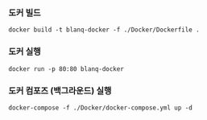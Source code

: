 ### 도커 빌드

`docker build -t blanq-docker -f ./Docker/Dockerfile .`

### 도커 실행

`docker run -p 80:80 blanq-docker`

### 도커 컴포즈 (백그라운드) 실행

`docker-compose -f ./Docker/docker-compose.yml up -d`
